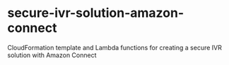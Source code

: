 # secure-ivr-solution-amazon-connect
CloudFormation template and Lambda functions for creating a secure IVR solution with Amazon Connect
